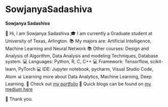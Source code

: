 # SowjanyaSadashiva

**Sowjanya Sadashiva**

:wave: Hi, I am Sowjanya Sadashiva
:mortar_board: I am currently a Graduate student at University of Texas, Arlington.
:books: My majors are: Artificial Intelligence, Machine Learning and Neural Network
:books: Other courses: Design and Analysis of Algorithm, Data Analysis and modeling Techniques, Database system.
:computer: Languages: Python, R, C, C++
:computer: Framework: Tensorflow, scikit-learn, PyTorch
:computer: IDE: Jupyter notebook, pycharm, Visual Studio Code, Atom
:bar_chart: Learning more about Data Analytics, Machine Learning, Deep Learning.
:open_file_folder: Check out [my portfolio](https://sowjanyasadashiva.com/) 
:page_with_curl: Quick blogs can be found on [my medium here](https://sadashivusowjanya.medium.com/)

:revolving_hearts: Thank you.
